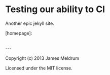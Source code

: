 # Testing our ability to CI

Another epic jekyll site.

[homepage]: 

<br>
---

Copyright (c) 2013 James Meldrum

Licensed under the MIT license.
